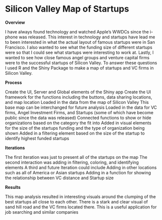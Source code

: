 # Silicon Valley Map of Startups

**Overview**

I have always found technology and watched Apple’s WWDCs since the i-phone was released. This interest in technology and startups have lead me to been interested in what the actual layout of famous startups were in San Francisco. I also wanted to see what the funding size of different startups were so that I could see what startups were interesting to work at. Lastly, I wanted to see how close famous angel groups and venture capital firms were to the successful startups of Silicon Valley. To answer these questions I used R and the Shiny Package to make a map of startups and VC firms in Silicon Valley. 

**Process**

Create the UI, Server and Global elements of the Shiny app
Create the UI framework for the functions including the buttons, data sharing locations, and map location
Loaded in the data from the map of Silicon Valley
This base map can be interchanged for future analysis
Loaded in the data for VC firms, Angel Investment Firms, and Startups (some of which have become public since the data was released)
Connected functions to show or hide organizations based on the category the fit into
Added in visual elements for the size of the startups funding and the type of organization being shown
Added in a filtering element based on the size of the startup to identify highest funded startups

**Iterations**

The first iteration was just to present all of the startups on the map
The second interaction was adding in filtering, coloring, and identifying elements
A third and future Iteration could include
Adding in other locations such as all of America or Asian startups
Adding in a function for showing the relationship between VC distance and Startup size

**Results**

This map analysis resulted in interesting visuals around the clumping of the best startups all close to each other. There is a stark and clear visual of sand hill road and the VC firms located there. This is a useful application for job searching and similar companies
